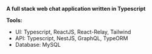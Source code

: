 **A full stack web chat application written in Typescript**

**Tools:**
- UI: Typescript, ReactJS, React-Relay, Tailwind
- API: Typescript, NestJS, GraphQL, TypeORM
- Database: MySQL

